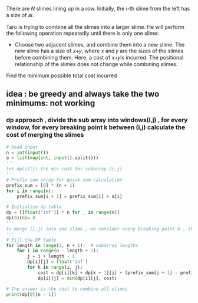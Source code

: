 
There are 𝑁 slimes lining up in a row. Initially, the 𝑖-th slime from the left has a size of 𝑎𝑖​.

Taro is trying to combine all the slimes into a larger slime. He will perform the following operation repeatedly until there is only one slime:

- Choose two adjacent slimes, and combine them into a new slime. The new slime has a size of 𝑥+𝑦, where 𝑥 and 𝑦 are the sizes of the slimes before combining them. Here, a cost of 𝑥+𝑦is incurred. The positional relationship of the slimes does not change while combining slimes.

Find the minimum possible total cost incurred

## idea : be greedy and always take the two minimums: not working 
### dp approach , divide the sub array into windows(i,j) , for every window, for every breaking point k between (i,j) calculate the cost of merging the slimes

```python
# Read input
n = int(input())
a = list(map(int, input().split()))
'''
let dp(i)(j) the min cost for subarray (i,j)
'''
# Prefix sum array for quick sum calculation
prefix_sum = [0] * (n + 1)
for i in range(n):
    prefix_sum[i + 1] = prefix_sum[i] + a[i]

# Initialize dp table
dp = [[float('inf')] * n for _ in range(n)]
dp(0)(0)= 0
'''
to merge (i,j) into one slime , we consider every breaking point k , the cost then will be the cost to split from i tok + to cost to split from k+1 to j , + the cost to merge the two splits, which is the sum over all the subarray (i,j )
'''
# Fill the DP table
for length in range(2, n + 1):  # subarray lengths
    for i in range(n - length + 1):
        j = i + length - 1
        dp[i][j] = float('inf')
        for k in range(i, j):
            cost = dp[i][k] + dp[k + 1][j] + (prefix_sum[j + 1] - prefix_sum[i])
            dp[i][j] = min(dp[i][j], cost)

# The answer is the cost to combine all slimes
print(dp[0][n - 1])

```